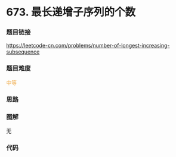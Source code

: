 # 673. 最长递增子序列的个数

### 题目链接

https://leetcode-cn.com/problems/number-of-longest-increasing-subsequence

### 题目难度

<font color=#F0AD4E>中等</font>

### 思路



### 图解

无

### 代码

```python
```